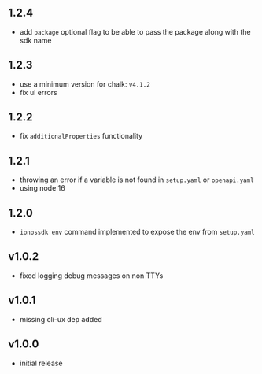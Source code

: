 ## 1.2.4

- add `package` optional flag to be able to pass the package along with the sdk name

## 1.2.3

- use a minimum version for chalk: `v4.1.2`
- fix ui errors

## 1.2.2

- fix `additionalProperties` functionality

## 1.2.1

- throwing an error if a variable is not found in `setup.yaml` or `openapi.yaml`
- using node 16

## 1.2.0

- `ionossdk env` command implemented to expose the env from `setup.yaml`

## v1.0.2

- fixed logging debug messages on non TTYs

## v1.0.1

- missing cli-ux dep added

## v1.0.0

- initial release

